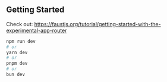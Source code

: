 ## Getting Started

Check out: https://faustjs.org/tutorial/getting-started-with-the-experimental-app-router

```bash
npm run dev
# or
yarn dev
# or
pnpm dev
# or
bun dev
```

